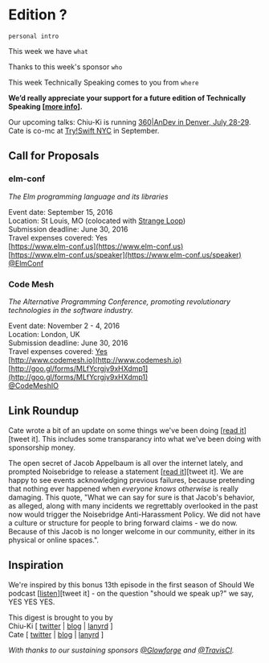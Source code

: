 # Edition ?

`personal intro`

This week we have `what`

Thanks to this week's sponsor `who`

This week Technically Speaking comes to you from `where` 

**We’d really appreciate your support for a future edition of Technically Speaking [[more info](http://www.techspeak.email/sponsorship/)].**  

Our upcoming talks: Chiu-Ki is running [360|AnDev in Denver, July 28-29](http://360andev.com/). Cate is co-mc at [Try!Swift NYC](http://www.tryswiftnyc.com/) in September.

## Call for Proposals

### elm-conf
*The Elm programming language and its libraries* 
 
Event date: September 15, 2016  
Location: St Louis, MO (colocated with [Strange Loop](http://www.thestrangeloop.com))  
Submission deadline: June 30, 2016  
Travel expenses covered: Yes  
[https://www.elm-conf.us](https://www.elm-conf.us)  
[https://www.elm-conf.us/speaker](https://www.elm-conf.us/speaker)  
[@ElmConf](https://twitter.com/ElmConf)

### Code Mesh 
*The Alternative Programming Conference, promoting revolutionary technologies in the software industry.*

Event date: November 2 - 4, 2016  
Location: London, UK  
Submission deadline: June 30, 2016  
Travel expenses covered: [Yes](https://twitter.com/CodeMeshIO/status/740853283733016577)  
[http://www.codemesh.io](http://www.codemesh.io)  
[http://goo.gl/forms/MLfYcrgjv9xHXdmp1](http://goo.gl/forms/MLfYcrgjv9xHXdmp1)  
[@CodeMeshIO](https://twitter.com/CodeMeshIO)

## Link Roundup

Cate wrote a bit of an update on some things we've been doing [[read it](http://www.catehuston.com/blog/2016/06/21/technically-speaking-update/)][tweet it]. This includes some transparancy into what we've been doing with sponsorship money.

The open secret of Jacob Appelbaum is all over the internet lately, and prompted Noisebridge to release a statement [[read it](https://noisebridge.net/wiki/Noisebridge_Statement_on_Jacob_Appelbaum)][tweet it]. We are happy to see events acknowledging previous failures, because pretending that nothing ever happened when *everyone knows otherwise* is really damaging. This quote, "What we can say for sure is that Jacob's behavior, as alleged, along with many incidents we regrettably overlooked in the past now would trigger the Noisebridge Anti-Harassment Policy. We did not have a culture or structure for people to bring forward claims - we do now. Because of this Jacob is no longer welcome in our community, either in its physical or online spaces.".

## Inspiration

We're inspired by this bonus 13th episode in the first season of Should We podcast [[listen](https://shouldwe.co/should-we-keep-going-ae6dd114e477#.q2rj24j1e)][tweet it] - on the question "should we speak up?" we say, YES YES YES.   
  
  
This digest is brought to you by  
Chiu-Ki [ [twitter](https://twitter.com/chiuki) | [blog](http://blog.sqisland.com/) | [lanyrd](http://lanyrd.com/profile/chiuki/) ]  
Cate [ [twitter](https://twitter.com/catehstn) | [blog](http://www.catehuston.com/blog/) | [lanyrd](http://lanyrd.com/profile/catehstn/) ]

*With thanks to our sustaining sponsors [@Glowforge](http://twitter.com/glowforge) and [@TravisCI](http://twitter.com/travisci).*

